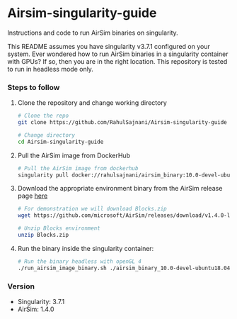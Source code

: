 # Airsim-singularity-guide
Instructions and code to run AirSim binaries on singularity.

This README assumes you have singularity v3.7.1 configured on your system. Ever wondered how to run AirSim binaries in a singularity container with GPUs? If so, then you are in the right location. This repository is tested to run in headless mode only.

### Steps to follow

1. Clone the repository and change working directory

   ```bash
   # Clone the repo
   git clone https://github.com/RahulSajnani/Airsim-singularity-guide
   
   # Change directory
   cd Airsim-singularity-guide
   ```

2. Pull the AirSim image from DockerHub

   ```bash
   # Pull the AirSim image from dockerhub
   singularity pull docker://rahulsajnani/airsim_binary:10.0-devel-ubuntu18.04
   ```

3. Download the appropriate environment binary from the AirSim release page [here](https://github.com/microsoft/AirSim/releases/tag/v1.4.0-linux)

   ```bash
   # For demonstration we will download Blocks.zip
   wget https://github.com/microsoft/AirSim/releases/download/v1.4.0-linux/Blocks.zip
   
   # Unzip Blocks environment
   unzip Blocks.zip
   ```

4. Run the binary inside the singularity container:

   ```bash
   # Run the binary headless with openGL 4
   ./run_airsim_image_binary.sh ./airsim_binary_10.0-devel-ubuntu18.04.sif ./Blocks/LinuxNoEditor/Blocks.sh -- headless -opengl4
   ```

   

### Version

- Singularity: 3.7.1
- AirSim: 1.4.0